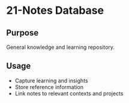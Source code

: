 # 21-Notes Database

## Purpose
General knowledge and learning repository.

## Usage
- Capture learning and insights
- Store reference information
- Link notes to relevant contexts and projects
